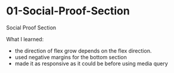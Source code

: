 # 01-Social-Proof-Section

Social Proof Section

What I learned:

- the direction of flex grow depends on the flex direction.
- used negative margins for the bottom section
- made it as responsive as it could be before using media query
